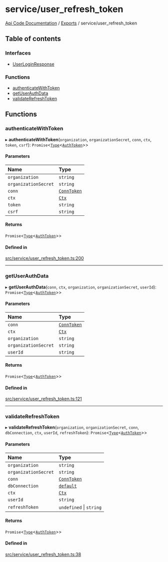 # service/user\_refresh\_token
 
[Api Code Documentation](../README.md) / [Exports](../modules.md) / service/user\_refresh\_token

## Table of contents

### Interfaces

- [UserLoginResponse](../interfaces/service_user_refresh_token.UserLoginResponse.md)

### Functions

- [authenticateWithToken](service_user_refresh_token.md#authenticatewithtoken)
- [getUserAuthData](service_user_refresh_token.md#getuserauthdata)
- [validateRefreshToken](service_user_refresh_token.md#validaterefreshtoken)

## Functions

### authenticateWithToken

▸ **authenticateWithToken**(`organization`, `organizationSecret`, `conn`, `ctx`, `token`, `csrf`): `Promise`\<[`Type`](result.md#type)\<[`AuthToken`](../interfaces/service_domain_organization_auth_token.AuthToken.md)\>\>

#### Parameters

| Name | Type |
| :------ | :------ |
| `organization` | `string` |
| `organizationSecret` | `string` |
| `conn` | [`ConnToken`](service_conn.md#conntoken) |
| `ctx` | [`Ctx`](../interfaces/lib_ctx.Ctx.md) |
| `token` | `string` |
| `csrf` | `string` |

#### Returns

`Promise`\<[`Type`](result.md#type)\<[`AuthToken`](../interfaces/service_domain_organization_auth_token.AuthToken.md)\>\>

#### Defined in

[src/service/user_refresh_token.ts:200](https://github.com/openkfw/TruBudget/blob/90402cb/api/src/service/user_refresh_token.ts#L200)

___

### getUserAuthData

▸ **getUserAuthData**(`conn`, `ctx`, `organization`, `organizationSecret`, `userId`): `Promise`\<[`Type`](result.md#type)\<[`AuthToken`](../interfaces/service_domain_organization_auth_token.AuthToken.md)\>\>

#### Parameters

| Name | Type |
| :------ | :------ |
| `conn` | [`ConnToken`](service_conn.md#conntoken) |
| `ctx` | [`Ctx`](../interfaces/lib_ctx.Ctx.md) |
| `organization` | `string` |
| `organizationSecret` | `string` |
| `userId` | `string` |

#### Returns

`Promise`\<[`Type`](result.md#type)\<[`AuthToken`](../interfaces/service_domain_organization_auth_token.AuthToken.md)\>\>

#### Defined in

[src/service/user_refresh_token.ts:121](https://github.com/openkfw/TruBudget/blob/90402cb/api/src/service/user_refresh_token.ts#L121)

___

### validateRefreshToken

▸ **validateRefreshToken**(`organization`, `organizationSecret`, `conn`, `dbConnection`, `ctx`, `userId`, `refreshToken`): `Promise`\<[`Type`](result.md#type)\<[`AuthToken`](../interfaces/service_domain_organization_auth_token.AuthToken.md)\>\>

#### Parameters

| Name | Type |
| :------ | :------ |
| `organization` | `string` |
| `organizationSecret` | `string` |
| `conn` | [`ConnToken`](service_conn.md#conntoken) |
| `dbConnection` | [`default`](../classes/lib_db.default.md) |
| `ctx` | [`Ctx`](../interfaces/lib_ctx.Ctx.md) |
| `userId` | `string` |
| `refreshToken` | `undefined` \| `string` |

#### Returns

`Promise`\<[`Type`](result.md#type)\<[`AuthToken`](../interfaces/service_domain_organization_auth_token.AuthToken.md)\>\>

#### Defined in

[src/service/user_refresh_token.ts:38](https://github.com/openkfw/TruBudget/blob/90402cb/api/src/service/user_refresh_token.ts#L38)
